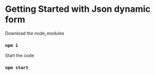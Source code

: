 # Getting Started with Json dynamic form

Download the node_modules

### `npm i`

Start the code


### `npm start`
